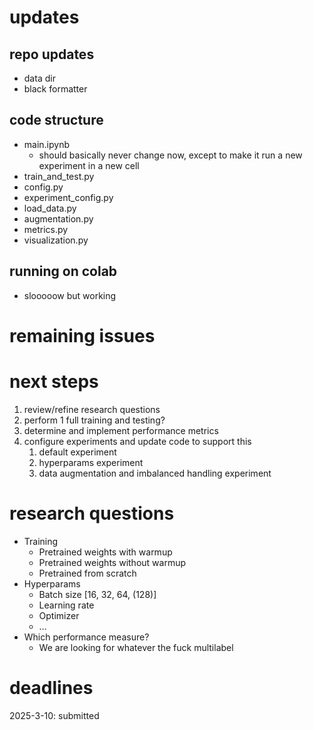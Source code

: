 # updates
## **repo updates**
- data dir
- black formatter
## **code structure**
- main.ipynb
	- should basically never change now, except to make it run a new experiment in a new cell
- train_and_test.py
- config.py
- experiment_config.py
- load_data.py
- augmentation.py
- metrics.py
- visualization.py
## **running on colab**
- slooooow but working
# remaining issues
# next steps
1. review/refine research questions
2. perform 1 full training and testing?
3. determine and implement performance metrics
4. configure experiments and update code to support this
	1. default experiment
	2. hyperparams experiment
	3. data augmentation and imbalanced handling experiment
# research questions
- Training
    - Pretrained weights with warmup
    - Pretrained weights without warmup
    - Pretrained from scratch
- Hyperparams
    - Batch size [16, 32, 64, (128)]
    - Learning rate
    - Optimizer
    - …
- Which performance measure?
    - We are looking for whatever the fuck multilabel
# deadlines

2025-3-10: submitted